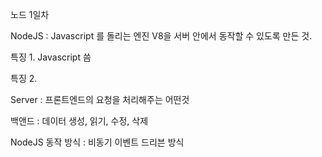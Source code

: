 노드 1일차

NodeJS : Javascript 를 돌리는 엔진 V8을 서버 안에서 동작할 수 있도록 만든 것.

특징 1. Javascript 씀

특징 2.

Server : 프론트엔드의 요청을 처리해주는 어떤것

백앤드 : 데이터 생성, 읽기, 수정, 삭제

NodeJS 동작 방식 : 비동기 이벤트 드리븐 방식
